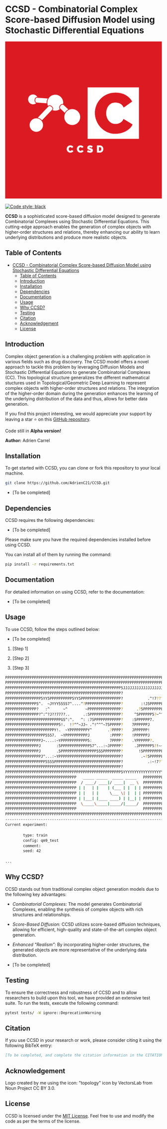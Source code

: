 # CCSD - Combinatorial Complex Score-based Diffusion Model using Stochastic Differential Equations

<p align="center"><img src="https://github.com/AdrienC21/CCSD/blob/main/logo.png?raw=true" alt="CCSD_logo" width="600"/></p>

[![Code style: black](https://img.shields.io/badge/code%20style-black-000000.svg)](https://github.com/psf/black)

**CCSD** is a sophisticated score-based diffusion model designed to generate Combinatorial Complexes using Stochastic Differential Equations. This cutting-edge approach enables the generation of complex objects with higher-order structures and relations, thereby enhancing our ability to learn underlying distributions and produce more realistic objects.

## Table of Contents

- [CCSD - Combinatorial Complex Score-based Diffusion Model using Stochastic Differential Equations](#ccsd---combinatorial-complex-score-based-diffusion-model-using-stochastic-differential-equations)
  - [Table of Contents](#table-of-contents)
  - [Introduction](#introduction)
  - [Installation](#installation)
  - [Dependencies](#dependencies)
  - [Documentation](#documentation)
  - [Usage](#usage)
  - [Why CCSD?](#why-ccsd)
  - [Testing](#testing)
  - [Citation](#citation)
  - [Acknowledgement](#acknowledgement)
  - [License](#license)

## Introduction

Complex object generation is a challenging problem with application in various fields such as drug discovery. The CCSD model offers a novel approach to tackle this problem by leveraging Diffusion Models and Stochastic Differential Equations to generate Combinatorial Complexes (CC). This topological structure generalizes the different mathematical stuctures used in Topological/Geometric Deep Learning to represent complex objects with higher-order structures and relations. The integration of the higher-order domain during the generation enhances the learning of the underlying distribution of the data and thus, allows for better data generation.

If you find this project interesting, we would appreciate your support by leaving a star ⭐ on this [GitHub repository](https://github.com/AdrienC21/CCSD).

Code still in **Alpha version!**

**Author:** Adrien Carrel

## Installation

To get started with CCSD, you can clone or fork this repository to your local machine.

```bash
git clone https://github.com/AdrienC21/CCSD.git
```

- [To be completed]

## Dependencies

CCSD requires the following dependencies:

- [To be completed]

Please make sure you have the required dependencies installed before using CCSD.

You can install all of them by running the command:

```bash
pip install -r requirements.txt
```

## Documentation

For detailed information on using CCSD, refer to the documentation:

- [To be completed]

## Usage

To use CCSD, follow the steps outlined below:

- [To be completed]

1. [Step 1]

2. [Step 2]

3. [Step 3]

```bash
PPPPPPPPPPPPPPPPPPPPPPPPPPPPPPPPPPPPPPPPPPPPPPPPPPPPPPPPPPPPPPPPPPPPPPPPPPPPPPPPPPPPPPPPPPPPPPPPPPPP
PPPPPPPPPPPPPPPPPPPPPPPPPPPPPPPPPPPPPPPPPPPPPPPPPPPPPPPPPPPPPPPPPPPPPPPPPPPPPPPPPPPPPPPPPPPPPPPPPPPP
PPPPPPPPPPPPPPPPPPPPPPPPPPPPPPPPPPPPPPPPPPPPPPPPPPPP5JJJJJJJJJJJJJJJJJJJJJJJJJJJJJJJJYPPPPPPPPPPPPPP
PPPPPPPPPPPPPPPPPPPPPPPPPPPPPPPPPPPPPPPPPPPPPPPPPPPP?                                7PPPPPPPPPPPPPP
PPPPPPPPPPPPPPPP5YY5PPPPPPPPPP5YY5PPPPPPPPPPPPPPPPPP?           .^!7?????7!^.        7PPPPPPPPPPPPPP
PPPPPPPPPPPPPP5^.  ~JYYY55557^....^?PPPPPPPPPPPPPPPP?        :!J5PPPPPPPPPPP5J!.     7PPPPPPPPPPPPPP
PPPPPPPPPPPPPP?   :^      ~^        ~PPPPPPPPPPPPPPP?      .?5PPPPPPPPPPPPPPPPP5!    7PPPPPPPPPPPPPP
PPPPPPPPPPPPPPP?^:^?J??777?..      .:5PPPPPPPPPPPPPP?     ^5PPPPPP5?~^^~!?5PPPY!:    7PPPPPPPPPPPPPP
PPPPPPPPPPPPPPPPPPPPPPPPPG5^:^.   ^: :75PPPPPPPPPPPP?    :5PPPPPP7.       .7!:       7PPPPPPPPPPPPPP
PPPPPPPPPPPPPPPPPPPPPPPP5!.  !?^^~JJ~ .^!^^^~75PPPPP?    7PPPPPPJ                    7PPPPPPPPPPPPPP
PPPPPPPPPPPPPPPPPPPPPPY!.  ~YPPPPPPPPY^       .?PPPP?    JPPPPPP!                    7PPPPPPPPPPPPPP
PPPPPPPPPPPPPPPPPP5557.  ~YPPPPPPPPPPJ         :PPPP?    !PPPPPPJ                    7PPPPPPPPPPPPPP
PPPPPPPPPPPPPPPPJ~....:~YPPPPPPPPPPPP5:        7PPPP?    .YPPPPPP?.       :?7^.      7PPPPPPPPPPPPPP
PPPPPPPPPPPPPPPJ       :5PPPPPPPPPPPPP57^...:~JPPPPP?     .JPPPPPP5?!~~~!?5PPP5J!.   7PPPPPPPPPPPPPP
PPPPPPPPPPPPPPPJ       .5PPPPPPPPPPPPPPPP555PPPPPPPP?       !5PPPPPPPPPPPPPPPPP57    7PPPPPPPPPPPPPP
PPPPPPPPPPPPPPPPJ^...:~YPPPPPPPPPPPPPPPPPPPPPPPPPPPP?        .~?5PPPPPPPPPPP5J~.     7PPPPPPPPPPPPPP
PPPPPPPPPPPPPPPPPP5555PPPPPPPPPPPPPPPPPPPPPPPPPPPPPP?           .:~!7??77!~:.        7PPPPPPPPPPPPPP
PPPPPPPPPPPPPPPPPPPPPPPPPPPPPPPPPPPPPPPPPPPPPPPPPPPP?                                7PPPPPPPPPPPPPP
PPPPPPPPPPPPPPPPPPPPPPPPPPPPPPPPPPPPPPPPPPPPPPPPPPPP5YYYYYYYYYYYYYYYYYYYYYYYYYYYYYYYY5PPPPPPPPPPPPPP
PPPPPPPPPPPPPPPPPPPPPPPPPPPPPPPP   _____ _____  _____ _____   PPPPPPPPPPPPPPPPPPPPPPPPPPPPPPPPPPPPPP
PPPPPPPPPPPPPPPPPPPPPPPPPPPPPPPP  / ____/ ____|/ ____|  __ \  PPPPPPPPPPPPPPPPPPPPPPPPPPPPPPPPPPPPPP
PPPPPPPPPPPPPPPPPPPPPPPPPPPPPPPP | |   | |    | (___ | |  | | PPPPPPPPPPPPPPPPPPPPPPPPPPPPPPPPPPPPPP
PPPPPPPPPPPPPPPPPPPPPPPPPPPPPPPP | |   | |     \___ \| |  | | PPPPPPPPPPPPPPPPPPPPPPPPPPPPPPPPPPPPPP
PPPPPPPPPPPPPPPPPPPPPPPPPPPPPPPP | |___| |____ ____) | |__| | PPPPPPPPPPPPPPPPPPPPPPPPPPPPPPPPPPPPPP
PPPPPPPPPPPPPPPPPPPPPPPPPPPPPPPP  \_____\_____|_____/|_____/  PPPPPPPPPPPPPPPPPPPPPPPPPPPPPPPPPPPPPP
PPPPPPPPPPPPPPPPPPPPPPPPPPPPPPPP                              PPPPPPPPPPPPPPPPPPPPPPPPPPPPPPPPPPPPPP
PPPPPPPPPPPPPPPPPPPPPPPPPPPPPPPPPPPPPPPPPPPPPPPPPPPPPPPPPPPPPPPPPPPPPPPPPPPPPPPPPPPPPPPPPPPPPPPPPPPP
----------------------------------------------------------------------------------------------------
Current experiment:

        type: train
        config: qm9_test
        comment: 
        seed: 42

...
```

## Why CCSD?

CCSD stands out from traditional complex object generation models due to the following key advantages:

- *Combinatorial Complexes:* The model generates Combinatorial Complexes, enabling the synthesis of complex objects with rich structures and relationships.

- *Score-Based Diffusion:* CCSD utilizes score-based diffusion techniques, allowing for efficient, high-quality and state-of-the-art complex object generation.

- *Enhanced "Realism":* By incorporating higher-order structures, the generated objects are more representative of the underlying data distribution.

- [To be completed]

## Testing

To ensure the correctness and robustness of CCSD and to allow researchers to build upon this tool, we have provided an extensive test suite. To run the tests, execute the following command:

```bash
pytest tests/ -W ignore::DeprecationWarning
```

## Citation

If you use CCSD in your research or work, please consider citing it using the following BibTeX entry:

```bibtex
[To be completed, and complete the citation information in the CITATION.cff file provided in the repository.]
```

## Acknowledgement

Logo created by me using the icon: "topology" icon by VectorsLab from Noun Project CC BY 3.0.

## License

CCSD is licensed under the [MIT License](https://choosealicense.com/licenses/mit/). Feel free to use and modify the code as per the terms of the license.
